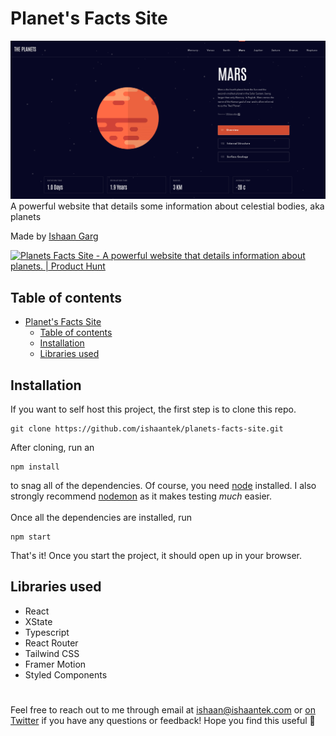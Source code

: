 # Planet's Facts Site
![Demo](/src/assets/preview.png)
<br>
A powerful website that details some information about celestial bodies, aka planets

Made by [Ishaan Garg](https://twitter.com/ishaantek)

<a href="https://www.producthunt.com/posts/planets-facts-site?utm_source=badge-featured&utm_medium=badge&utm_souce=badge-planets-facts-site" target="_blank"><img src="https://api.producthunt.com/widgets/embed-image/v1/featured.svg?post_id=323781&theme=dark" alt="Planets Facts Site - A powerful website that details information about planets. | Product Hunt" style="width: 250px; height: 54px;" width="250" height="54" /></a>

## Table of contents
- [Planet's Facts Site](#planets-facts-site)
  - [Table of contents](#table-of-contents)
  - [Installation](#installation)
  - [Libraries used](#libraries-used)

## Installation
If you want to self host this project, the first step is to clone this repo.
```
git clone https://github.com/ishaantek/planets-facts-site.git
```
After cloning, run an
```
npm install
```
to snag all of the dependencies. Of course, you need [node](https://nodejs.org/en/) installed. I also strongly recommend [nodemon](https://www.npmjs.com/package/nodemon) as it makes testing *much* easier.<br><br>
Once all the dependencies are installed, run
```
npm start
```
That's it! Once you start the project, it should open up in your browser.

## Libraries used

- React
- XState
- Typescript
- React Router
- Tailwind CSS
- Framer Motion
- Styled Components

#
 Feel free to reach out to me through email at ishaan@ishaantek.com or [on Twitter](https://twitter.com/ishaantek) if you have any questions or feedback! Hope you find this useful 💙
